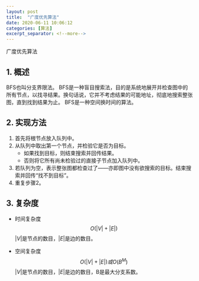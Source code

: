 ```yaml
---
layout: post
title:  "广度优先算法"
date: 2020-06-11 10:06:12
categories: [算法]
excerpt_separator: <!--more-->
---
```

广度优先算法
<!--more-->

## 1. 概述
BFS也叫分支界限法。
BFS是一种盲目搜索法，目的是系统地展开并检查图中的所有节点，以找寻结果。换句话说，它并不考虑结果的可能地址，彻底地搜索整张图，直到找到结果为止。
BFS是一种空间换时间的算法。

## 2. 实现方法
1. 首先将根节点放入队列中。
2. 从队列中取出第一个节点，并检验它是否为目标。
    * 如果找到目标，则结束搜索并回传结果。
    * 否则将它所有尚未检验过的直接子节点加入队列中。
3. 若队列为空，表示整张图都检查过了——亦即图中没有欲搜索的目标。结束搜索并回传“找不到目标”。
4. 重复步骤2。

## 3. 复杂度

* 时间复杂度
$${\displaystyle O(|V|+|E|)}$$
${\displaystyle |V|}$是节点的数目，${\displaystyle |E|}$是边的数目。

* 空间复杂度
$${\displaystyle O(|V|+|E|)}或 {\displaystyle O(B^{M})}$$
${\displaystyle |V|}$是节点的数目，${\displaystyle |E|}$是边的数目，B是最大分支系数。